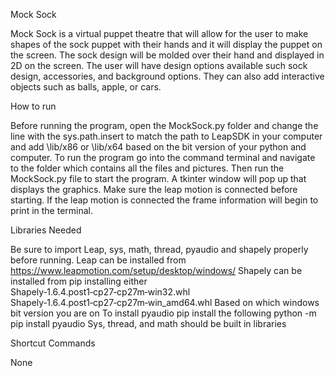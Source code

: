 Mock Sock

Mock Sock is a virtual puppet theatre that will allow for the user to make 
shapes of the sock puppet with their hands and it will display the puppet on 
the screen. The sock design will be molded over their hand and displayed in 
2D on the screen. The user will have design options available such sock design, 
accessories, and background options. They can also add interactive objects 
such as balls, apple, or cars.

How to run

Before running the program, open the MockSock.py folder and change the line
with the sys.path.insert to match the path to LeapSDK in your computer and 
add \lib/x86 or \lib/x64 based on the bit version of your python and computer. 
To run the program go into the command terminal and navigate to the folder 
which contains all the files and pictures. Then run the MockSock.py file to 
start the program. A tkinter window will pop up that displays the graphics. 
Make sure the leap motion is connected before starting. If the leap motion 
is connected the frame information will begin to print in the terminal. 

Libraries Needed

Be sure to import Leap, sys, math, thread, pyaudio and shapely properly before
running. 
Leap can be installed from https://www.leapmotion.com/setup/desktop/windows/ 
Shapely can be installed from pip installing either 
Shapely‑1.6.4.post1‑cp27‑cp27m‑win32.whl
Shapely‑1.6.4.post1‑cp27‑cp27m‑win_amd64.whl
Based on which windows bit version you are on 
To install pyaudio pip install the following
	python -m pip install pyaudio
Sys, thread, and math should be built in libraries

Shortcut Commands

None
